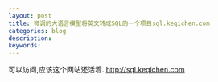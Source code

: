 ```yaml
---
layout: post
title: 微调的大语言模型将英文转成SQL的一个项目sql.keqichen.com
categories: blog
description:                                     
keywords: 
---
```

可以访问,应该这个网站还活着.
http://sql.keqichen.com